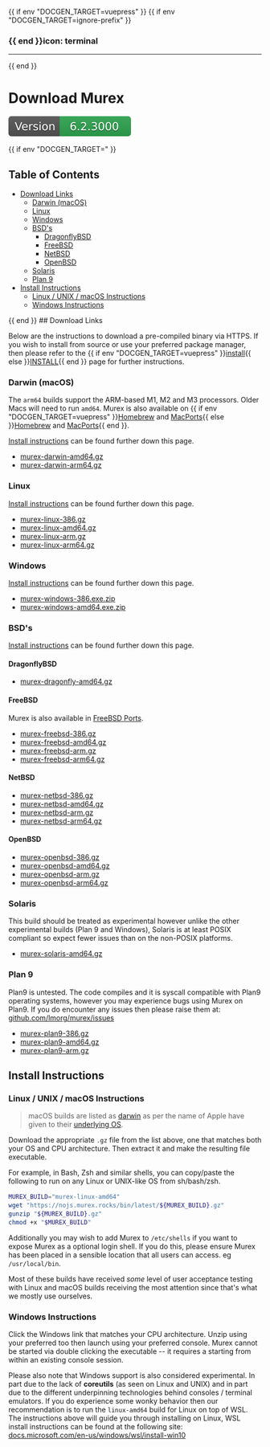 {{ if env "DOCGEN_TARGET=vuepress" }}
{{ if env "DOCGEN_TARGET=ignore-prefix" }}
### {{ end }}icon: terminal

---
{{ end }}<h1>Download Murex</h1>

[![Version](version.svg)](DOWNLOAD.md)

{{ if env "DOCGEN_TARGET=" }}<h2>Table of Contents</h2>

<div id="toc">

- [Download Links](#download-links)
  - [Darwin (macOS)](#darwin-macos)
  - [Linux](#linux)
  - [Windows](#windows)
  - [BSD's](#bsds)
    - [DragonflyBSD](#dragonflybsd)
    - [FreeBSD](#freebsd)
    - [NetBSD](#netbsd)
    - [OpenBSD](#openbsd)
  - [Solaris](#solaris)
  - [Plan 9](#plan-9)
- [Install Instructions](#install-instructions)
  - [Linux / UNIX / macOS Instructions](#linux--unix--macos-instructions)
  - [Windows Instructions](#windows-instructions)

</div>
{{ end }}
## Download Links

Below are the instructions to download a pre-compiled binary via HTTPS. If you
wish to install from source or use your preferred package manager, then please
refer to the {{ if env "DOCGEN_TARGET=vuepress" }}[install](install.md){{ else }}[INSTALL](INSTALL.md){{ end }} page for further instructions.

### Darwin (macOS)

The `arm64` builds support the ARM-based M1, M2 and M3 processors. Older Macs
will need to run `amd64`. Murex is also available on {{ if env "DOCGEN_TARGET=vuepress" }}[Homebrew](install.html#homebrew) and [MacPorts](install.html#macports){{ else }}[Homebrew](INSTALL.md#homebrew) and [MacPorts](INSTALL.md#macports){{ end }}.


[Install instructions](#linux-unix-macos-instructions) 
can be found further down this page.

* [murex-darwin-amd64.gz](https://nojs.murex.rocks/bin/latest/murex-darwin-amd64.gz)
* [murex-darwin-arm64.gz](https://nojs.murex.rocks/bin/latest/murex-darwin-amd64.gz)

### Linux

[Install instructions](#linux-unix-macos-instructions)
can be found further down this page.

* [murex-linux-386.gz](https://nojs.murex.rocks/bin/latest/murex-linux-386.gz)
* [murex-linux-amd64.gz](https://nojs.murex.rocks/bin/latest/murex-linux-amd64.gz)
* [murex-linux-arm.gz](https://nojs.murex.rocks/bin/latest/murex-linux-arm.gz)
* [murex-linux-arm64.gz](https://nojs.murex.rocks/bin/latest/murex-linux-arm64.gz)

### Windows

[Install instructions](#windows-instructions)
can be found further down this page.

* [murex-windows-386.exe.zip](https://nojs.murex.rocks/bin/latest/murex-windows-386.exe.zip)
* [murex-windows-amd64.exe.zip](https://nojs.murex.rocks/bin/latest/murex-windows-amd64.exe.zip)

### BSD's

[Install instructions](#linux-unix-macos-instructions)
can be found further down this page.

#### DragonflyBSD

* [murex-dragonfly-amd64.gz](https://nojs.murex.rocks/bin/latest/murex-dragonfly-amd64.gz)

#### FreeBSD

Murex is also available in [FreeBSD Ports](https://murex.rocks/INSTALL.html#freebsd-ports).

* [murex-freebsd-386.gz](https://nojs.murex.rocks/bin/latest/murex-freebsd-386.gz)
* [murex-freebsd-amd64.gz](https://nojs.murex.rocks/bin/latest/murex-freebsd-amd64.gz)
* [murex-freebsd-arm.gz](https://nojs.murex.rocks/bin/latest/murex-freebsd-arm.gz)
* [murex-freebsd-arm64.gz](https://nojs.murex.rocks/bin/latest/murex-freebsd-arm64.gz)

#### NetBSD

* [murex-netbsd-386.gz](https://nojs.murex.rocks/bin/latest/murex-netbsd-386.gz)
* [murex-netbsd-amd64.gz](https://nojs.murex.rocks/bin/latest/murex-netbsd-amd64.gz)
* [murex-netbsd-arm.gz](https://nojs.murex.rocks/bin/latest/murex-netbsd-arm.gz)
* [murex-netbsd-arm64.gz](https://nojs.murex.rocks/bin/latest/murex-netbsd-arm64.gz)

#### OpenBSD

* [murex-openbsd-386.gz](https://nojs.murex.rocks/bin/latest/murex-openbsd-386.gz)
* [murex-openbsd-amd64.gz](https://nojs.murex.rocks/bin/latest/murex-openbsd-amd64.gz)
* [murex-openbsd-arm.gz](https://nojs.murex.rocks/bin/latest/murex-openbsd-arm.gz)
* [murex-openbsd-arm64.gz](https://nojs.murex.rocks/bin/latest/murex-openbsd-arm64.gz)

### Solaris

This build should be treated as experimental however unlike the other
experimental builds (Plan 9 and Windows), Solaris is at least POSIX compliant
so expect fewer issues than on the non-POSIX platforms.

* [murex-solaris-amd64.gz](https://nojs.murex.rocks/bin/latest/murex-solaris-amd64.gz) 

### Plan 9

Plan9 is untested. The code compiles and it is syscall compatible with Plan9
operating systems, however you may experience bugs using Murex on Plan9. If
you do encounter any issues then please raise them at:
[github.com/lmorg/murex/issues](https://github.com/lmorg/murex/issues)

* [murex-plan9-386.gz](https://nojs.murex.rocks/bin/latest/murex-plan9-386.gz)
* [murex-plan9-amd64.gz](https://nojs.murex.rocks/bin/latest/murex-plan9-amd64.gz)
* [murex-plan9-arm.gz](https://nojs.murex.rocks/bin/latest/murex-plan9-arm.gz)

## Install Instructions

### Linux / UNIX / macOS Instructions

> macOS builds are listed as [darwin](https://en.wikipedia.org/wiki/Darwin_(operating_system))
> as per the name of Apple have given to their [underlying OS](https://en.wikipedia.org/wiki/MacOS#Architecture).

Download the appropriate `.gz` file from the list above, one that matches both
your OS and CPU architecture. Then extract it and make the resulting file
executable.

For example, in Bash, Zsh and similar shells, you can copy/paste the following
to run on any Linux or UNIX-like OS from sh/bash/zsh. 

```sh
MUREX_BUILD="murex-linux-amd64"
wget "https://nojs.murex.rocks/bin/latest/${MUREX_BUILD}.gz"
gunzip "${MUREX_BUILD}.gz"
chmod +x "$MUREX_BUILD"
```

Additionally you may wish to add Murex to `/etc/shells` if you want to expose
Murex as a optional login shell. If you do this, please ensure Murex has been
placed in a sensible location that all users can access. eg `/usr/local/bin`.

Most of these builds have received _some_ level of user acceptance testing with
Linux and macOS builds receiving the most attention since that's what we mostly
use ourselves.

### Windows Instructions

Click the Windows link that matches your CPU architecture. Unzip using your
preferred too then launch using your preferred console. Murex cannot be
started via double clicking the executable -- it requires a starting from
within an existing console session.

Please also note that Windows support is also considered experimental. In part
due to the lack of **coreutils** (as seen on Linux and UNIX) and in part due to
the different underpinning technologies behind consoles / terminal emulators.
If you do experience some wonky behavior then our recommendation is to run the
`linux-amd64` build for Linux on top of WSL. The instructions above will guide
you through installing on Linux, WSL install instructions can be found at the
following site: [docs.microsoft.com/en-us/windows/wsl/install-win10](https://docs.microsoft.com/en-us/windows/wsl/install-win10)
